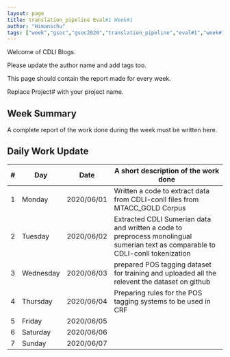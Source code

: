 ```yaml
---
layout: page
title: translation_pipeline Eval#1 Week#1
author: "Himanschu"
tags: ["week","gsoc","gsoc2020","translation_pipeline","eval#1","week#1"]
---
```

Welcome of CDLI Blogs.

Please update the author name and add tags too. 

This page should contain the report made for every week.

Replace Project# with your project name.

## Week Summary

A complete report of the work done during the week must be written here. 


## Daily Work Update

|\#|Day|Date|A short description of the work done|  
|---	|---	|---	|---	|  
|1   	| Monday 	|   2020/06/01	| Written a code to extract data from CDLI-conll files from MTACC_GOLD Corpus|  
|2   	| Tuesday  	|   2020/06/02	|   Extracted CDLI Sumerian data and written a code to preprocess monolingual sumerian text as comparable to CDLI-conll tokenization 	|  
|3   	| Wednesday  	|  2020/06/03 	|   prepared POS tagging dataset for training and uploaded all the relevent the dataset	on github|  
|4   	| Thursday  	|   2020/06/04	|   Preparing rules for the POS tagging	systems to be used in CRF|  
|5   	| Friday  	|   2020/06/05	|   	|  
|6   	| Saturday  	|   2020/06/06	|   	|  
|7   	| Sunday  	|   2020/06/07	|   	|  
